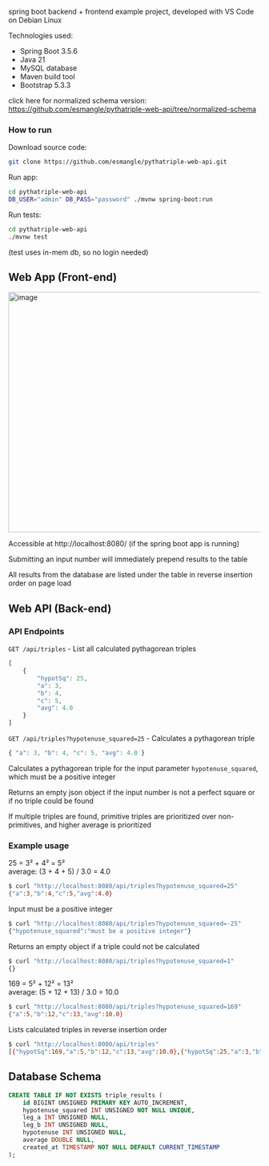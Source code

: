 spring boot backend + frontend example project, developed with VS Code on Debian Linux

Technologies used:
* Spring Boot 3.5.6
* Java 21
* MySQL database
* Maven build tool
* Bootstrap 5.3.3

click here for normalized schema version: https://github.com/esmangle/pythatriple-web-api/tree/normalized-schema

### How to run

Download source code:
```bash
git clone https://github.com/esmangle/pythatriple-web-api.git
```

Run app:
```bash
cd pythatriple-web-api
DB_USER="admin" DB_PASS="password" ./mvnw spring-boot:run
```

Run tests:
```bash
cd pythatriple-web-api
./mvnw test
```

(test uses in-mem db, so no login needed)

## Web App (Front-end)

<img width="690" height="480" alt="image" src="https://github.com/user-attachments/assets/bc675e93-1710-415e-8ecc-a6faa418b350" />

Accessible at http://localhost:8080/ (if the spring boot app is running)

Submitting an input number will immediately prepend results to the table

All results from the database are listed under the table in reverse insertion order on page load

## Web API (Back-end)

### API Endpoints

`GET /api/triples` - List all calculated pythagorean triples

```js
[
	{
		"hypotSq": 25,
		"a": 3,
		"b": 4,
		"c": 5,
		"avg": 4.0
	}
]
```

`GET /api/triples?hypotenuse_squared=25` - Calculates a pythagorean triple

```js
{ "a": 3, "b": 4, "c": 5, "avg": 4.0 }
```

Calculates a pythagorean triple for the input parameter `hypotenuse_squared`, which must be a positive integer

Returns an empty json object if the input number is not a perfect square or if no triple could be found

If multiple triples are found, primitive triples are prioritized over non-primitives, and higher average is prioritized

### Example usage

25 = 3² + 4² = 5²\
average: (3 + 4 + 5) / 3.0 = 4.0

```bash
$ curl "http://localhost:8080/api/triples?hypotenuse_squared=25"
{"a":3,"b":4,"c":5,"avg":4.0}
```

Input must be a positive integer

```bash
$ curl "http://localhost:8080/api/triples?hypotenuse_squared=-25"
{"hypotenuse_squared":"must be a positive integer"}
```

Returns an empty object if a triple could not be calculated

```bash
$ curl "http://localhost:8080/api/triples?hypotenuse_squared=1"
{}
```

169 = 5² + 12² = 13²\
average: (5 + 12 + 13) / 3.0 = 10.0

```bash
$ curl "http://localhost:8080/api/triples?hypotenuse_squared=169"
{"a":5,"b":12,"c":13,"avg":10.0}
```

Lists calculated triples in reverse insertion order

```bash
$ curl "http://localhost:8080/api/triples"
[{"hypotSq":169,"a":5,"b":12,"c":13,"avg":10.0},{"hypotSq":25,"a":3,"b":4,"c":5,"avg":4.0}]
```

## Database Schema

```sql
CREATE TABLE IF NOT EXISTS triple_results (
    id BIGINT UNSIGNED PRIMARY KEY AUTO_INCREMENT,
    hypotenuse_squared INT UNSIGNED NOT NULL UNIQUE,
    leg_a INT UNSIGNED NULL,
    leg_b INT UNSIGNED NULL,
    hypotenuse INT UNSIGNED NULL,
    average DOUBLE NULL,
    created_at TIMESTAMP NOT NULL DEFAULT CURRENT_TIMESTAMP
);
```
